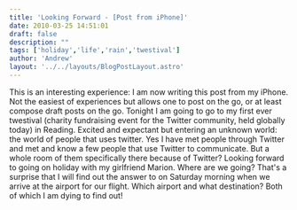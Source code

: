 ```yaml
---
title: 'Looking Forward - [Post from iPhone]'
date: 2010-03-25 14:51:01
draft: false
description: ""
tags: ['holiday','life','rain','twestival']
author: 'Andrew'
layout: '../../layouts/BlogPostLayout.astro'
---
```


This is an interesting experience: I am now writing this post from my iPhone. Not the easiest of experiences but allows one to post on the go, or at least compose draft posts on the go. Tonight I am going to go to my first ever twestival (charity fundraising event for the Twitter community, held globally today) in Reading. Excited and expectant but entering an unknown world: the world of people that uses twitter. Yes I have met people through Twitter and met and know a few people that use Twitter to communicate. But a whole room of them specifically there because of Twitter? Looking forward to going on holiday with my girlfriend Marion. Where are we going? That's a surprise that I will find out the answer to on Saturday morning when we arrive at the airport for our flight. Which airport and what destination? Both of which I am dying to find out!
